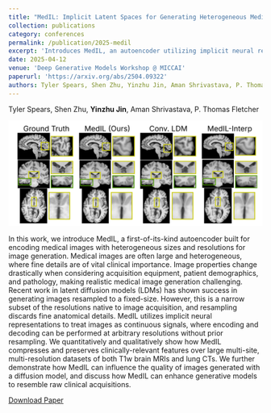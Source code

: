 ```yaml
---
title: "MedIL: Implicit Latent Spaces for Generating Heterogeneous Medical Images at Arbitrary Resolutions"
collection: publications
category: conferences
permalink: /publication/2025-medil
excerpt: 'Introduces MedIL, an autoencoder utilizing implicit neural representations to generate medical images at arbitrary resolutions, preserving fine anatomical details without resampling.'
date: 2025-04-12
venue: 'Deep Generative Models Workshop @ MICCAI'
paperurl: 'https://arxiv.org/abs/2504.09322'
authors: Tyler Spears, Shen Zhu, Yinzhu Jin, Aman Shrivastava, P. Thomas Fletcher
---
```


Tyler Spears, Shen Zhu, **Yinzhu Jin**, Aman Shrivastava, P. Thomas Fletcher

![](/images/publications/medil.PNG)

In this work, we introduce MedIL, a first-of-its-kind autoencoder built for encoding medical images with heterogeneous sizes and resolutions for image generation. Medical images are often large and heterogeneous, where fine details are of vital clinical importance. Image properties change drastically when considering acquisition equipment, patient demographics, and pathology, making realistic medical image generation challenging. Recent work in latent diffusion models (LDMs) has shown success in generating images resampled to a fixed-size. However, this is a narrow subset of the resolutions native to image acquisition, and resampling discards fine anatomical details. MedIL utilizes implicit neural representations to treat images as continuous signals, where encoding and decoding can be performed at arbitrary resolutions without prior resampling. We quantitatively and qualitatively show how MedIL compresses and preserves clinically-relevant features over large multi-site, multi-resolution datasets of both T1w brain MRIs and lung CTs. We further demonstrate how MedIL can influence the quality of images generated with a diffusion model, and discuss how MedIL can enhance generative models to resemble raw clinical acquisitions.

[Download Paper](https://arxiv.org/abs/2504.09322)
